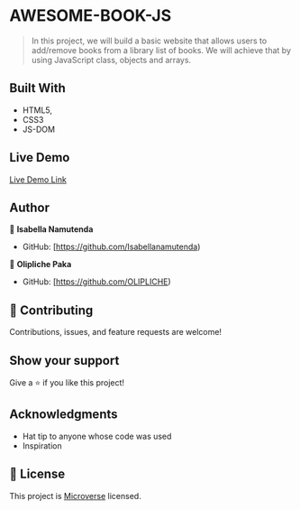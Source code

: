 # AWESOME-BOOK-JS


> In this project, we will build a basic website that allows users to add/remove books from a library list of books. We will achieve that by using JavaScript  class, objects and arrays. 

## Built With

- HTML5, 
- CSS3 
- JS-DOM

## Live Demo

[Live Demo Link](https://isabellanamutenda.github.io/Awesome-book-js/)


## Author

👤 **Isabella Namutenda**

- GitHub: [https://github.com/Isabellanamutenda)


👤 **Olipliche Paka**

- GitHub: [https://github.com/OLIPLICHE)

## 🤝 Contributing

Contributions, issues, and feature requests are welcome!

## Show your support

Give a ⭐️ if you like this project!

## Acknowledgments

- Hat tip to anyone whose code was used
- Inspiration

## 📝 License

This project is [Microverse](https://www.microverse.org/) licensed.
